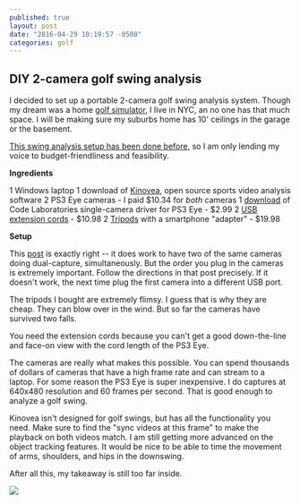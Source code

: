 ```yaml
---
published: true
layout: post
date: "2016-04-29 10:19:57 -0500"
categories: golf
---
```

## DIY 2-camera golf swing analysis

I decided to set up a portable 2-camera golf swing analysis system. Though my dream was a home [golf simulator](https://mediocre.com/forum/topics/home-golf-simulator-buildout), I live in NYC, an no one has that much space. I will be making sure my suburbs home has 10' ceilings in the garage or the basement. 

[This swing analysis setup has been done before](http://www.kinovea.org/en/forum/viewtopic.php?id=600), so I am only lending my voice to budget-friendliness and feasibility.

**Ingredients**

1 Windows laptop
1 download of [Kinovea](http://www.kinovea.org/), open source sports video analysis software
2 PS3 Eye cameras - I paid $10.34 for _both_ cameras
1 [download](https://codelaboratories.com/downloads) of Code Laboratories single-camera driver for PS3 Eye - $2.99
2 [USB extension cords](https://www.amazon.com/gp/product/B001MSU1FS/ref=oh_aui_detailpage_o02_s00?ie=UTF8&psc=1) - $10.98
2 [Tripods](https://www.amazon.com/gp/product/B018ICYNKY/ref=oh_aui_detailpage_o03_s00?ie=UTF8&psc=1) with a smartphone "adapter" - $19.98

**Setup**

This [post](http://www.kinovea.org/en/forum/viewtopic.php?id=600) is exactly right -- it does work to have two of the same cameras doing dual-capture, simultaneously. But the order you plug in the cameras is extremely important. Follow the directions in that post precisely. If it doesn't work, the next time plug the first camera into a different USB port.

The tripods I bought are extremely flimsy. I guess that is why they are cheap. They can blow over in the wind. But so far the cameras have survived two falls.

You need the extension cords because you can't get a good down-the-line and face-on view with the cord length of the PS3 Eye.

The cameras are really what makes this possible. You can spend thousands of dollars of cameras that have a high frame rate and can stream to a laptop. For some reason the PS3 Eye is super inexpensive. I do captures at 640x480 resolution and 60 frames per second. That is good enough to analyze a golf swing.

Kinovea isn't designed for golf swings, but has all the functionality you need. Make sure to find the "sync videos at this frame" to make the playback on both videos match. I am still getting more advanced on the object tracking features. It would be nice to be able to time the movement of arms, shoulders, and hips in the downswing. 

After all this, my takeaway is still too far inside.

![]({{site.baseurl}}/_posts/IMG_20160429_215321_01.jpg)
